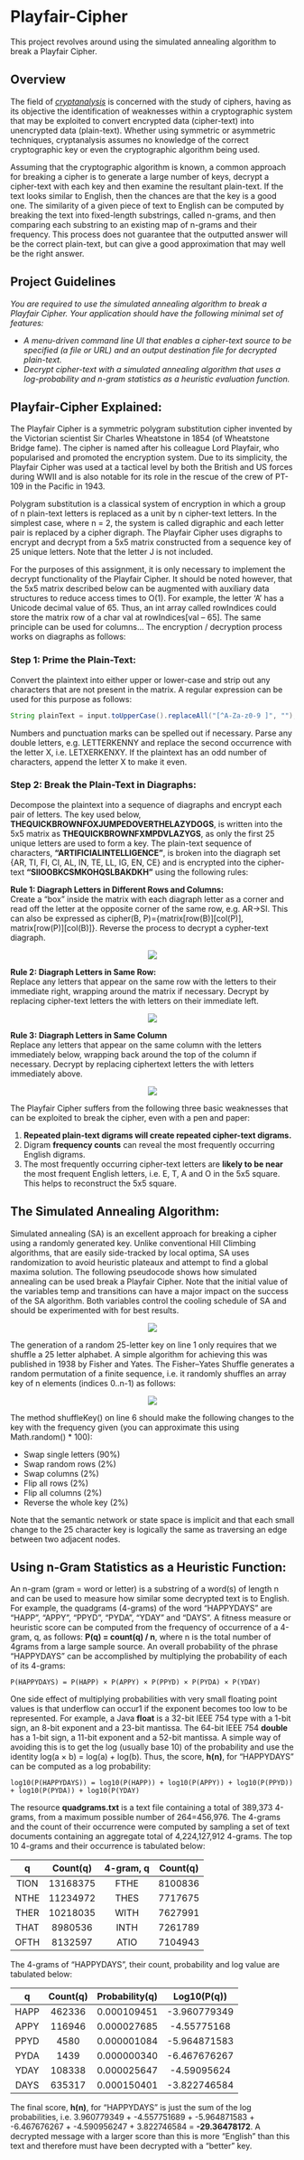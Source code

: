 # Playfair-Cipher
This project revolves around using the simulated annealing algorithm to break a Playfair Cipher.

## Overview
The field of *[cryptanalysis](https://en.wikipedia.org/wiki/Cryptanalysis)* is concerned with the study of ciphers, having as its objective the identification of weaknesses within a cryptographic system that may be exploited to convert encrypted data (cipher-text) into unencrypted data (plain-text). Whether using symmetric or asymmetric techniques, cryptanalysis assumes no knowledge of the correct cryptographic key or even the cryptographic algorithm being used. 

Assuming that the cryptographic algorithm is known, a common approach for breaking a cipher is to generate a large number of keys, decrypt a cipher-text with each key and then examine the resultant plain-text. If the text looks similar to English, then the chances are that the key is a good one. The similarity of a given piece of text to English can be computed by breaking the text into fixed-length substrings, called n-grams, and then comparing each substring to an existing map of n-grams and their frequency. This process does not guarantee that the outputted answer will be the correct plain-text, but can give a good approximation that may well be the right answer.

## Project Guidelines
*You are required to use the simulated annealing algorithm to break a Playfair Cipher. Your application should have the following minimal set of features:* 

* *A menu-driven command line UI that enables a cipher-text source to be specified (a file or URL) and an output destination file for decrypted plain-text.* 
* *Decrypt cipher-text with a simulated annealing algorithm that uses a log-probability and n-gram statistics as a heuristic evaluation function.* 

## Playfair-Cipher Explained:
The Playfair Cipher is a symmetric polygram substitution cipher invented by the Victorian scientist Sir Charles Wheatstone in 1854 (of Wheatstone Bridge fame). The cipher is named after his colleague Lord Playfair, who popularised and promoted the encryption system. Due to its simplicity, the Playfair Cipher was used at a tactical level by both the British and US forces during WWII and is also notable for its role in the rescue of the crew of PT-109 in the Pacific in 1943. 
 
Polygram substitution is a classical system of encryption in which a group of n plain-text letters is replaced as a unit by n cipher-text letters. In the simplest case, where n = 2, the system is called digraphic and each letter pair is replaced by a cipher digraph. The Playfair Cipher uses digraphs to encrypt and decrypt from a 5x5 matrix constructed from a sequence key of 25 unique letters. Note that the letter J is not included.  
 
For the purposes of this assignment, it is only necessary to implement the decrypt functionality of the Playfair Cipher. It should be noted however, that the 5x5 matrix described below can be augmented with auxiliary data structures to reduce access times to O(1). For example, the letter ‘A’ has a Unicode decimal value of 65. Thus, an int array called rowIndices could store the matrix row of a char val at  rowIndices[val – 65]. The same principle can be used for columns…  The encryption / decryption process works on diagraphs as follows:

### Step 1: Prime the Plain-Text:
Convert the plaintext into either upper or lower-case and strip out any characters that are not present in the matrix. A regular expression can be used for this purpose as follows:  

```java
String plainText = input.toUpperCase().replaceAll("[^A-Za-z0-9 ]", "");
```

Numbers and punctuation marks can be spelled out if necessary. Parse any double letters, e.g. LETTERKENNY and replace the second occurrence with the letter X, i.e. LETXERKENXY. If the plaintext has an odd number of characters, append the letter X to make it even. 

### Step 2: Break the Plain-Text in Diagraphs:
Decompose the plaintext into a sequence of diagraphs and encrypt each pair of letters. The key used below, **THEQUICKBROWNFOXJUMPEDOVERTHELAZYDOGS**, is written into the 5x5 matrix as **THEQUICKBROWNFXMPDVLAZYGS**, as only the first 25 unique letters are used to form a key. The plain-text sequence of characters, **“ARTIFICIALINTELLIGENCE”**, is broken into the diagraph set {AR, TI, FI, CI, AL, IN, TE, LL, IG, EN, CE} and is encrypted into the cipher-text **“SIIOOBKCSMKOHQSLBAKDKH”** using the following rules:

**Rule 1: Diagraph Letters in Different Rows and Columns:**  
Create a “box” inside the matrix with each diagraph letter as a corner and read off the letter at the opposite corner of the same row, e.g. AR→SI. This can also be expressed as cipher(B, P)={matrix[row(B)][col(P)], matrix[row(P)][col(B)]}. Reverse the process to decrypt a cypher-text diagraph. 

<p align="center">
  <img src="https://github.com/RicardsGraudins/Playfair-Cipher/blob/master/Resources/Rule_1.PNG">
</p>

**Rule 2: Diagraph Letters in Same Row:**  
Replace any letters that appear on the same row with the letters to their immediate right, wrapping around the matrix if necessary. Decrypt by replacing cipher-text letters the with letters on their immediate left.

<p align="center">
  <img src="https://github.com/RicardsGraudins/Playfair-Cipher/blob/master/Resources/Rule_2.PNG">
</p>

**Rule 3: Diagraph Letters in Same Column**  
Replace any letters that appear on the same column with the letters immediately below, wrapping back around the top of the column if necessary. Decrypt by replacing ciphertext letters the with letters immediately above. 

<p align="center">
  <img src="https://github.com/RicardsGraudins/Playfair-Cipher/blob/master/Resources/Rule_3.PNG">
</p>

The Playfair Cipher suffers from the following three basic weaknesses that can be exploited to break the cipher, even with a pen and paper:  

1. **Repeated plain-text digrams will create repeated cipher-text digrams.**
2. Digram **frequency counts** can reveal the most frequently occurring English digrams. 
3. The most frequently occurring cipher-text letters are **likely to be near** the most frequent English letters, i.e. E, T, A and O in the 5x5 square. This helps to reconstruct the 5x5 square. 

## The Simulated Annealing Algorithm:
Simulated annealing (SA) is an excellent approach for breaking a cipher using a randomly generated key. Unlike conventional Hill Climbing algorithms, that are easily side-tracked by local optima, SA uses randomization to avoid heuristic plateaux and attempt to find a global maxima solution. The following pseudocode shows how simulated annealing can be used break a Playfair Cipher. Note that the initial value of the variables temp and transitions can have a major impact on the success of the SA algorithm. Both variables control the cooling schedule of SA and should be experimented with for best results.

<p align="center">
  <img src="https://github.com/RicardsGraudins/Playfair-Cipher/blob/master/Resources/Pseudo_1.PNG">
</p>

The generation of a random 25-letter key on line 1 only requires that we shuffle a 25 letter alphabet. A simple algorithm for achieving this was published in 1938 by Fisher and Yates. The Fisher–Yates Shuffle generates a random permutation of a finite sequence, i.e. it randomly shuffles an array key of n elements (indices 0..n-1) as follows:

<p align="center">
  <img src="https://github.com/RicardsGraudins/Playfair-Cipher/blob/master/Resources/Pseudo_2.PNG">
</p>

The method shuffleKey() on line 6 should make the following changes to the key with the frequency given (you can approximate this using Math.random() * 100): 
* Swap single letters (90%) 
* Swap random rows (2%) 
* Swap columns (2%)
* Flip all rows (2%) 
* Flip all columns (2%) 
* Reverse the whole key (2%) 

Note that the semantic network or state space is implicit and that each small change to the 25 character key is logically the same as traversing an edge between two adjacent nodes. 

## Using n-Gram Statistics as a Heuristic Function:
An n-gram (gram = word or letter) is a substring of a word(s) of length n and can be used to measure how similar some decrypted text is to English. For example, the quadgrams (4-grams) of the word “HAPPYDAYS” are “HAPP”, “APPY”, “PPYD”, “PYDA”, “YDAY” and “DAYS”. A fitness measure or heuristic score can be computed from the frequency of occurrence of a 4-gram, q, as follows: **P(q) = count(q) / n**, where n is the total number of 4grams from a large sample source. An overall probability of the phrase “HAPPYDAYS” can be accomplished by multiplying the probability of each of its 4-grams:

```
P(HAPPYDAYS) = P(HAPP) × P(APPY) × P(PPYD) × P(PYDA) × P(YDAY)
```

One side effect of multiplying probabilities with very small floating point values is that underflow can occur1 if the exponent becomes too low to be represented. For example, a Java **float** is a 32-bit IEEE 754 type with a 1-bit sign, an 8-bit exponent and a 23-bit mantissa. The 64-bit IEEE 754 **double** has a 1-bit sign, a 11-bit exponent and a 52-bit mantissa. A simple way of avoiding this is to get the log (usually base 10) of the probability and use the identity log(a × b) = log(a) + log(b). Thus, the score, **h(n)**, for “HAPPYDAYS” can be computed as a log probability:

```
log10(P(HAPPYDAYS)) = log10(P(HAPP)) + log10(P(APPY)) + log10(P(PPYD)) + log10(P(PYDA)) + log10(P(YDAY) 
```

The resource **quadgrams.txt** is a text file containing a total of 389,373 4-grams, from a maximum possible number of 264=456,976. The 4-grams and the count of their occurrence were computed by sampling a set of text documents containing an aggregate total of 4,224,127,912 4-grams. The top 10 4-grams and their occurrence is tabulated below:    

| q        | Count(q)           | 4-gram, q  | Count(q)   |
| :-------------: |:-------------:| :-----:| :-------: |
| TION      | 13168375 | FTHE | 8100836 |
| NTHE      | 11234972      |   THES | 7717675 |
| THER | 10218035      |    WITH | 7627991 |
| THAT  | 8980536  | INTH  | 7261789 |
| OFTH  | 8132597 | ATIO  | 7104943  |

The 4-grams of “HAPPYDAYS”, their count, probability and log value are tabulated below:  

| q        | Count(q)           | Probability(q)  | Log10(P(q))   |
| :-------------: |:-------------:| :-----:| :-------: |
| HAPP | 462336 | 0.000109451 | -3.960779349 |
| APPY | 116946 | 0.000027685 | -4.55775168 |
| PPYD | 4580 | 0.000001084 | -5.964871583  | 
| PYDA | 1439 | 0.000000340 | -6.467676267  |
| YDAY | 108338 | 0.000025647 | -4.59095624 |
| DAYS | 635317 | 0.000150401 | -3.822746584 | 

The final score, **h(n)**, for “HAPPYDAYS” is just the sum of the log probabilities, i.e. 3.960779349 + -4.557751689 + -5.964871583 + -6.467676267 + -4.590956247 + 3.822746584 = **-29.36478172**. A decrypted message with a larger score than this is more “English” than this text and therefore must have been decrypted with a “better” key.
